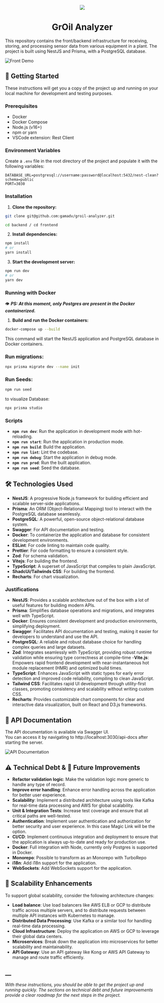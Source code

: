 
<p align=center>
    <img src="assets/drop-half-fill.png">
    <h1 align=center>
        GrOil Analyzer
    </h1>
<p>

This repository contains the front/backend infrastructure for receiving, storing, and processing sensor data from various equipment in a plant. The project is built using NestJS and Prisma, with a PostgreSQL database.

![Front Demo](assets/front-demo.png)



## 🚀 Getting Started

These instructions will get you a copy of the project up and running on your local machine for development and testing purposes.

### Prerequisites

- Docker
- Docker Compose
- Node.js (v16+)
- npm or yarn
- VSCode extension: Rest Client

### Environment Variables

Create a `.env` file in the root directory of the project and populate it with the following variables:

```
DATABASE_URL=postgresql://username:password@localhost:5432/nest-clean?schema=public
PORT=3030
```

### Installation

1. **Clone the repository:**

```bash
git clone git@github.com:gamadv/groil-analyzer.git
```

```bash
cd backend / cd frontend
```

2. **Install dependencies:**

```bash
npm install
# or
yarn install
```

3. **Start the development server:**

```bash
npm run dev
# or
yarn dev
```

### Running with Docker

👁️ **_PS: At this moment, only Postgres are present in the Docker containerized._**

1. **Build and run the Docker containers:**

```bash
docker-compose up --build
```

This command will start the NestJS application and PostgreSQL database in Docker containers.

### Run migrations:

```bash
npx prisma migrate dev --name init
```

### Run Seeds:
```bash
npm run seed
```

to visualize Database:

```bash
npx prisma studio
```


### Scripts

- **`npm run dev`**: Run the application in development mode with hot-reloading.
- **`npm run start`**: Run the application in production mode.
- **`npm run build`**: Build the application.
- **`npm run lint`**: Lint the codebase.
- **`npm run debug`**: Start the application in debug mode.
- **`npm run prod`**: Run the built application.
- **`npm run seed`**: Seed the database.

## 🛠️ Technologies Used

- **NestJS**: A progressive Node.js framework for building efficient and scalable server-side applications.
- **Prisma**: An ORM (Object-Relational Mapping) tool to interact with the PostgreSQL database seamlessly.
- **PostgreSQL**: A powerful, open-source object-relational database system.
- **Swagger**: For API documentation and testing.
- **Docker**: To containerize the application and database for consistent development environments.
- **ESLint**: For code linting to maintain code quality.
- **Prettier**: For code formatting to ensure a consistent style.
- **Zod**: For schema validation.
- **Vitejs**: For building the frontend.
- **TypeScript**: A superset of JavaScript that compiles to plain JavaScript.
- **ShadcUi/Tailwinds CSS**: For building the frontend.
- **Recharts**: For chart visualization.

### Justifications

- **NestJS**: Provides a scalable architecture out of the box with a lot of useful features for building modern APIs.
- **Prisma**: Simplifies database operations and migrations, and integrates well with TypeScript.
- **Docker**: Ensures consistent development and production environments, simplifying deployment.
- **Swagger**: Facilitates API documentation and testing, making it easier for developers to understand and use the API.
- **PostgreSQL**: A reliable and robust database choice for handling complex queries and large datasets.
- **Zod**: Integrates seamlessly with TypeScript, providing robust runtime validation while ensuring type correctness at compile-time
-**Vite.js**: Empowers rapid frontend development with near-instantaneous hot module replacement (HMR) and optimized build times.
- **TypeScript**: Enhances JavaScript with static types for early error detection and improved code reliability, compiling to clean JavaScript.
- **Tailwind CSS**: Facilitates rapid UI development through utility-first classes, promoting consistency and scalability without writing custom CSS.
- **Recharts**: Provides customizable chart components for clear and interactive data visualization, built on React and D3.js frameworks.

## 📖 API Documentation
The API documentation is available via Swagger UI. <br>
You can access it by navigating to http://localhost:3030/api-docs after starting the server.

![API Documentation](assets/swagger.png)

## ⚠️ Technical Debt & 🧠 Future Improvements

- **Refactor validation logic**: Make the validation logic more generic to handle any type of record.
- **Improve error handling**: Enhance error handling across the application for better user experience.
- **Scalability**: Implement a distributed architecture using tools like Kafka for real-time data processing and AWS for global scalability.
- **Unit & Integration Tests**: Increase test coverage and ensure that all critical paths are well-tested.
- **Authentication**: Implement user authentication and authorization for better security and user experience. In this case Magic Link will be the option.
- **CI/CD**: Implement continuous integration and deployment to ensure that the application is always up-to-date and ready for production use.
- **Docker**: Full integration with Node, currently only Postgres is supported in Docker.
- **Monorepo**: Possible to transform as an Monorepo with TurboRepo
- **i18n**: Add i18n support for the application.
- **WebSockets**: Add WebSockets support for the application.

## 🚀 Scalability Enhancements

To support global scalability, consider the following architecture changes:

- **Load balance**: Use load balancers like AWS ELB or GCP to distribute traffic across multiple servers, and to distribute requests between multiple API instances with Kubernetes to manage.
- **Distributed Data Processing**: Use Kafka or a similar tool for handling real-time data processing.
- **Cloud Infrastructure**: Deploy the application on AWS or GCP to leverage their global data centers.
- **Microservices**: Break down the application into microservices for better scalability and maintainability.
- **API Gateway**: Use an API gateway like Kong or AWS API Gateway to manage and route traffic efficiently.

## __
_With these instructions, you should be able to get the project up and running quickly. The sections on technical debt and future improvements provide a clear roadmap for the next steps in the project._
